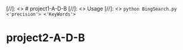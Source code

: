 [//]: <> # project1-A-D-B
[//]: <> Usage 
[//]: <> `python BingSearch.py <'precision'> <'KeyWords'>`
# project2-A-D-B

